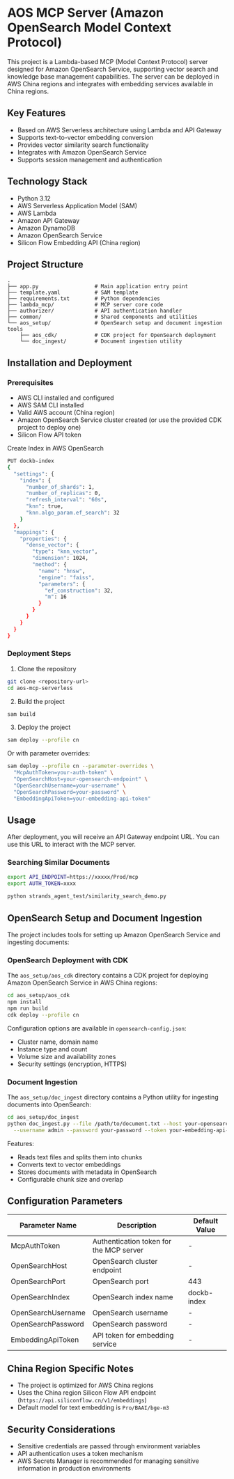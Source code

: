 # AOS MCP Server (Amazon OpenSearch Model Context Protocol)

This project is a Lambda-based MCP (Model Context Protocol) server designed for Amazon OpenSearch Service, supporting vector search and knowledge base management capabilities. The server can be deployed in AWS China regions and integrates with embedding services available in China regions.

## Key Features

- Based on AWS Serverless architecture using Lambda and API Gateway
- Supports text-to-vector embedding conversion
- Provides vector similarity search functionality
- Integrates with Amazon OpenSearch Service
- Supports session management and authentication

## Technology Stack

- Python 3.12
- AWS Serverless Application Model (SAM)
- AWS Lambda
- Amazon API Gateway
- Amazon DynamoDB
- Amazon OpenSearch Service
- Silicon Flow Embedding API (China region)

## Project Structure

```
.
├── app.py                  # Main application entry point
├── template.yaml           # SAM template
├── requirements.txt        # Python dependencies
├── lambda_mcp/             # MCP server core code
├── authorizer/             # API authentication handler
├── common/                 # Shared components and utilities
└── aos_setup/              # OpenSearch setup and document ingestion tools
    ├── aos_cdk/            # CDK project for OpenSearch deployment
    └── doc_ingest/         # Document ingestion utility
```

## Installation and Deployment

### Prerequisites

- AWS CLI installed and configured
- AWS SAM CLI installed
- Valid AWS account (China region)
- Amazon OpenSearch Service cluster created (or use the provided CDK project to deploy one)
- Silicon Flow API token
  
    
Create Index in AWS OpenSearch
```bash
PUT dockb-index
{
  "settings": {
    "index": {
      "number_of_shards": 1,
      "number_of_replicas": 0,
      "refresh_interval": "60s",
      "knn": true,
      "knn.algo_param.ef_search": 32
    }
  },
  "mappings": {
    "properties": {
      "dense_vector": {
        "type": "knn_vector",
        "dimension": 1024,
        "method": {
          "name": "hnsw",
          "engine": "faiss",
          "parameters": {
            "ef_construction": 32,
            "m": 16
          }
        }
      }
    }
  }
}

```

### Deployment Steps

1. Clone the repository

```bash
git clone <repository-url>
cd aos-mcp-serverless
```

2. Build the project

```bash
sam build
```

3. Deploy the project

```bash
sam deploy --profile cn
```

Or with parameter overrides:

```bash
sam deploy --profile cn --parameter-overrides \
  "McpAuthToken=your-auth-token" \
  "OpenSearchHost=your-opensearch-endpoint" \
  "OpenSearchUsername=your-username" \
  "OpenSearchPassword=your-password" \
  "EmbeddingApiToken=your-embedding-api-token"
```

## Usage

After deployment, you will receive an API Gateway endpoint URL. You can use this URL to interact with the MCP server.

### Searching Similar Documents

```bash
export API_ENDPOINT=https://xxxxx/Prod/mcp
export AUTH_TOKEN=xxxx
    
python strands_agent_test/similarity_search_demo.py
```

## OpenSearch Setup and Document Ingestion

The project includes tools for setting up Amazon OpenSearch Service and ingesting documents:

### OpenSearch Deployment with CDK

The `aos_setup/aos_cdk` directory contains a CDK project for deploying Amazon OpenSearch Service in AWS China regions:

```bash
cd aos_setup/aos_cdk
npm install
npm run build
cdk deploy --profile cn
```

Configuration options are available in `opensearch-config.json`:
- Cluster name, domain name
- Instance type and count
- Volume size and availability zones
- Security settings (encryption, HTTPS)

### Document Ingestion

The `aos_setup/doc_ingest` directory contains a Python utility for ingesting documents into OpenSearch:

```bash
cd aos_setup/doc_ingest
python doc_ingest.py --file /path/to/document.txt --host your-opensearch-endpoint \
  --username admin --password your-password --token your-embedding-api-token
```

Features:
- Reads text files and splits them into chunks
- Converts text to vector embeddings
- Stores documents with metadata in OpenSearch
- Configurable chunk size and overlap

## Configuration Parameters

| Parameter Name | Description | Default Value |
|----------------|-------------|---------------|
| McpAuthToken | Authentication token for the MCP server | - |
| OpenSearchHost | OpenSearch cluster endpoint | - |
| OpenSearchPort | OpenSearch port | 443 |
| OpenSearchIndex | OpenSearch index name | dockb-index |
| OpenSearchUsername | OpenSearch username | - |
| OpenSearchPassword | OpenSearch password | - |
| EmbeddingApiToken | API token for embedding service | - |

## China Region Specific Notes

- The project is optimized for AWS China regions
- Uses the China region Silicon Flow API endpoint (`https://api.siliconflow.cn/v1/embeddings`)
- Default model for text embedding is `Pro/BAAI/bge-m3`

## Security Considerations

- Sensitive credentials are passed through environment variables
- API authentication uses a token mechanism
- AWS Secrets Manager is recommended for managing sensitive information in production environments



